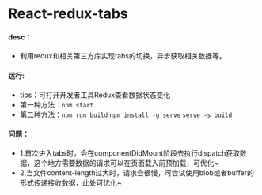 # React-redux-tabs

#### desc：
- 利用redux和相关第三方库实现tabs的切换，异步获取相关数据等。

#### 运行:
- tips：可打开开发者工具Redux查看数据状态变化
- 第一种方法：`npm start` 
- 第二种方法：`npm run build`
             `npm install -g serve`
             `serve -s build`
             
#### 问题：
- 1.首次进入tabs时，会在componentDidMount阶段去执行dispatch获取数据，这个地方需要数据的请求可以在页面载入前预加载，可优化~
- 2.当文件content-length过大时，请求会很慢，可尝试使用blob或者buffer的形式传递接收数据，此处可优化~

